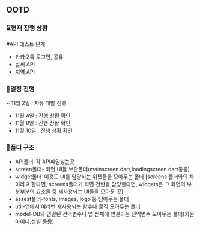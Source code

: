 ## OOTD
### ⌛현재 진행 상황
#API 테스트 단계
- 카카오톡 로그인, 공유
- 날씨 API
- 지역 API


### 📆일정 진행
~ 11월 2일 : 자유 개발 진행
- 11월 4일 : 진행 상황 확인
- 11월 8일 : 진행 상황 확인
- 11월 10일 : 진행 상황 확인

### 📂폴더 구조
- API폴더-각 API파일넣는곳
- screen폴더- 화면 UI들 보관폴더(mainscreen.dart,loadingscreen.dart등등)
- widget폴더-이것도 UI를 담당하는 위젯들을 모아두는 폴더
               [screens 폴더와의 차이라고 한다면, screens폴더가 화면 전반을 담당한다면, 
               widgets은 그 화면의 부분부분의 요소들 중 재사용되는 UI들을 모아둔 곳]
- assest폴더-fonts, images, logo 등 담아두는 폴더
- util-앱에서 여러번 재사용되는 함수나 로직 모아두는 폴더
- model-DB와 연결된 전역변수나 앱 전체에 연결되는 전역변수 모아두는 폴더(회원아이디,성별 등등)
